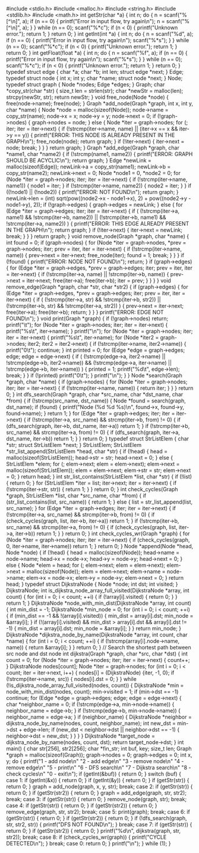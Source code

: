 #include <stdio.h>
#include <malloc.h>
#include <string.h>
#include <stdlib.h>
#include <math.h>
int getStr(char *a) {
    int n;
    do {
        n = scanf("%[^\n]", a);
        if (n == 0) {
            printf("Error in input flow, try again\n");
            n = scanf("%[^\n]", a);
        }
    } while (n == 0);
    scanf("%*c");
    if (n < 0) {
        printf("Unknown error.");
        return 1;
    }
    return 0;
}
int getInt(int *a) {
    int n;
    do {
        n = scanf("%d", a);
        if (n == 0) {
            printf("Error in input flow, try again\n");
            scanf("%*s");
        }
    } while (n == 0);
    scanf("%*c");
    if (n < 0) {
        printf("Unknown error.");
        return 1;
    }
    return 0;
}
int getFloat(float *a) {
    int n;
    do {
        n = scanf("%f", a);
        if (n == 0) {
            printf("Error in input flow, try again\n");
            scanf("%*s");
        }
    } while (n == 0);
    scanf("%*c");
    if (n < 0) {
        printf("Unknown error.");
        return 1;
    }
    return 0;
}
typedef struct edge {
    char *a;
    char *b;
    int len;
    struct edge *next;
} Edge;
typedef struct node {
    int x;
    int y;
    char *name;
    struct node *next;
} Node;
typedef struct graph {
    Node *nodes;
    Edge *edges;
} Graph;
char *copy_str(char *str) {
    size_t len = strlen(str);
    char *newStr = malloc(len);
    strcpy(newStr, str);
    return newStr;
}
void free_node(Node *node) {
    free(node->name);
    free(node);
}
Graph *add_node(Graph *graph, int x, int y, char *name) {
    Node *node = malloc(sizeof(Node));
    node->name = copy_str(name);
    node->x = x;
    node->y = y;
    node->next = 0;
    if (!graph->nodes) {
        graph->nodes = node;
    } else {
        Node *iter = graph->nodes;
        for (; iter; iter = iter->next) {
            if (!strcmp(iter->name, name) || (iter->x == x && iter->y == y)) {
                printf("ERROR: THIS NODE IS ALREADY PRESENT IN THE GRAPH\n");
                free_node(node);
                return graph;
            }
            if (!iter->next) {
                iter->next = node;
                break;
            }
        }
    }
    return graph;
}
Graph *add_edge(Graph *graph, char *name1, char *name2) {
    if (!strcmp(name1, name2)) {
        printf("ERROR: GRAPH SHOULD BE ACYCLIC\n");
        return graph;
    }
    Edge *newLink = malloc(sizeof(Edge));
    newLink->a = copy_str(name1);
    newLink->b = copy_str(name2);
    newLink->next = 0;
    Node *node1 = 0, *node2 = 0;
    for (Node *iter = graph->nodes; iter; iter = iter->next) {
        if (!strcmp(iter->name, name1)) {
            node1 = iter;
        }
        if (!strcmp(iter->name, name2)) {
            node2 = iter;
        }
    }
    if ((!node1) || (!node2)) {
        printf("ERROR: NOT FOUND\n");
        return graph;
    }
    newLink->len = (int) sqrt(pow((node2->x - node1->x), 2) + pow((node2->y - node1->y), 2));
    if (!graph->edges) {
        graph->edges = newLink;
    } else {
        for (Edge *iter = graph->edges; iter; iter = iter->next) {
            if (
                    (!strcmp(iter->a, name1) && !strcmp(iter->b, name2)) ||
                    (!strcmp(iter->b, name1) && !strcmp(iter->a, name2))
                    ) {
                printf("ERROR: THIS EDGE ALREADY PRESENT IN THE GRAPH\n");
                return graph;
            }
            if (!iter->next) {
                iter->next = newLink;
                break;
            }
        }
    }
    return graph;
}
void remove_node(Graph *graph, char *name) {
    int found = 0;
    if (graph->nodes) {
        for (Node *iter = graph->nodes, *prev = graph->nodes; iter; prev = iter, iter = iter->next) {
            if (!strcmp(iter->name, name)) {
                prev->next = iter->next;
                free_node(iter);
                found = 1;
                break;
            }
        }
    }
    if (!found) {
        printf("ERROR: NODE NOT FOUND\n");
        return;
    }
    if (graph->edges) {
        for (Edge *iter = graph->edges, *prev = graph->edges; iter; prev = iter, iter = iter->next) {
            if (!strcmp(iter->a, name) || !strcmp(iter->b, name)) {
                prev->next = iter->next;
                free(iter->a);
                free(iter->b);
                iter = prev;
            }
        }
    }
}
void remove_edge(Graph *graph, char *str, char *str2) {
    if (graph->edges) {
        for (Edge *iter = graph->edges, *prev = graph->edges; iter; prev = iter, iter = iter->next) {
            if (
                    (!strcmp(iter->a, str) && !strcmp(iter->b, str2)) ||
                    (!strcmp(iter->b, str) && !strcmp(iter->a, str2))
                    ) {
                prev->next = iter->next;
                free(iter->a);
                free(iter->b);
                return;
            }
        }
    }
    printf("ERROR: EDGE NOT FOUND\n");
}
void print(Graph *graph) {
    if (!graph->nodes)
        return;
    printf("\t");
    for (Node *iter = graph->nodes; iter; iter = iter->next) {
        printf("%s\t", iter->name);
    }
    printf("\n");
    for (Node *iter = graph->nodes; iter; iter = iter->next) {
        printf("%s\t", iter->name);
        for (Node *iter2 = graph->nodes; iter2; iter2 = iter2->next) {
            if (!strcmp(iter->name, iter2->name)) {
                printf("0\t");
                continue;
            }
            int printed = 0;
            for (Edge *edge = graph->edges; edge; edge = edge->next) {
                if (
                        (!strcmp(edge->a, iter2->name) || !strcmp(edge->b, iter2->name))
                        && (!strcmp(edge->a, iter->name) || !strcmp(edge->b, iter->name))
                        ) {
                    printed = 1;
                    printf("%d\t", edge->len);
                    break;
                }
            }
            if (!printed)
                printf("0\t");
        }
        printf("\n");
    }
}
Node *search(Graph *graph, char *name) {
    if (graph->nodes) {
        for (Node *iter = graph->nodes; iter; iter = iter->next) {
            if (!strcmp(iter->name, name)) {
                return iter;
            }
        }
    }
    return 0;
}
int dfs_search(Graph *graph, char *src_name, char *dst_name, char *from) {
    if (!strcmp(src_name, dst_name)) {
        Node *found = search(graph, dst_name);
        if (found) {
            printf("Node (%d %d %s)\n", found->x, found->y, found->name);
        }
        return 1;
    }
    for (Edge *iter = graph->edges; iter; iter = iter->next) {
        if (!strcmp(iter->a, src_name) && strcmp(iter->b, from) != 0) {
            if (dfs_search(graph, iter->b, dst_name, iter->a))
                return 1;
        }
        if (!strcmp(iter->b, src_name) && strcmp(iter->a, from) != 0) {
            if (dfs_search(graph, iter->a, dst_name, iter->b))
                return 1;
        }
    }
    return 0;
}
typedef struct StrListElem {
    char *str;
    struct StrListElem *next;
} StrListElem;
StrListElem *str_list_append(StrListElem *head, char *str) {
    if (!head) {
        head = malloc(sizeof(StrListElem));
        head->str = str;
        head->next = 0;
    } else {
        StrListElem *elem;
        for (; elem->next; elem = elem->next);
        elem->next = malloc(sizeof(StrListElem));
        elem = elem->next;
        elem->str = str;
        elem->next = 0;
    }
    return head;
}
int str_list_contains(StrListElem *list, char *str) {
    if (!list) {
        return 0;
    }
    for (StrListElem *iter = list; iter->next; iter = iter->next) {
        if (!strcmp(iter->str, str)) {
            return 1;
        }
    }
    return 0;
}
int check_cycles(Graph *graph, StrListElem *list, char *src_name, char *from) {
    if (str_list_contains(list, src_name)) {
        return 1;
    } else {
        list = str_list_append(list, src_name);
    }
    for (Edge *iter = graph->edges; iter; iter = iter->next) {
        if (!strcmp(iter->a, src_name) && strcmp(iter->b, from) != 0) {
            if (check_cycles(graph, list, iter->b, iter->a))
                return 1;
        }
        if (!strcmp(iter->b, src_name) && strcmp(iter->a, from) != 0) {
            if (check_cycles(graph, list, iter->a, iter->b))
                return 1;
        }
    }
    return 0;
}
int check_cycles_wr(Graph *graph) {
    for (Node *iter = graph->nodes; iter; iter = iter->next) {
        if (check_cycles(graph, 0, iter->name, iter->name))
            return 1;
    }
    return 0;
}
Node *append(Node *head, Node *node) {
    if (!head) {
        head = malloc(sizeof(Node));
        head->name = node->name;
        head->x = node->x;
        head->y = node->y;
        head->next = 0;
    } else {
        Node *elem = head;
        for (; elem->next; elem = elem->next);
        elem->next = malloc(sizeof(Node));
        elem = elem->next;
        elem->name = node->name;
        elem->x = node->x;
        elem->y = node->y;
        elem->next = 0;
    }
    return head;
}
typedef struct DijkstraNode {
    Node *node;
    int dst;
    int visited;
} DijkstraNode;
int is_dijkstra_node_array_full_visited(DijkstraNode *array, int count) {
    for (int i = 0; i < count; ++i) {
        if (!array[i].visited) {
            return 0;
        }
    }
    return 1;
}
DijkstraNode *node_with_min_dist(DijkstraNode *array, int count) {
    int min_dist = -1;
    DijkstraNode *min_node = 0;
    for (int i = 0; i < count; ++i) {
        if (min_dist == -1 && !(array[i].visited)) {
            min_dist = array[i].dst;
            min_node = &array[i];
        }
        if (!(array[i].visited) && min_dist > array[i].dst && array[i].dst != -1) {
            min_dist = array[i].dst;
            min_node = &array[i];
        }
    }
    return min_node;
}
DijkstraNode *dijkstra_node_by_name(DijkstraNode *array, int count, char *name) {
    for (int i = 0; i < count; ++i) {
        if (!strcmp(array[i].node->name, name)) {
            return &array[i];
        }
    }
    return 0;
}
// Search the shortest path between src node and dst node
int dijkstra(Graph *graph, char *src, char *dst) {
    int count = 0;
    for (Node *iter = graph->nodes; iter; iter = iter->next) {
        count++;
    }
    DijkstraNode nodes[count];
    Node *iter = graph->nodes;
    for (int i = 0; i < count; iter = iter->next, i++) {
        nodes[i] = (DijkstraNode) {iter, -1, 0};
        if (!strcmp(iter->name, src)) {
            nodes[i].dst = 0;
        }
    }
    while (!is_dijkstra_node_array_full_visited(nodes, count)) {
        DijkstraNode *min = node_with_min_dist(nodes, count);
        min->visited = 1;
        if (min->dst == -1)
            continue;
        for (Edge *edge = graph->edges; edge; edge = edge->next) {
            char *neighbor_name = 0;
            if (!strcmp(edge->a, min->node->name)) {
                neighbor_name = edge->b;
            }
            if (!strcmp(edge->b, min->node->name)) {
                neighbor_name = edge->a;
            }
            if (neighbor_name) {
                DijkstraNode *neighbor = dijkstra_node_by_name(nodes, count, neighbor_name);
                int new_dst = min->dst + edge->len;
                if (new_dst < neighbor->dst || neighbor->dst == -1) {
                    neighbor->dst = new_dst;
                }
            }
        }
    }
    DijkstraNode *target_node = dijkstra_node_by_name(nodes, count, dst);
    return target_node->dst;
}
int main() {
    char str[256], str2[256];
    char *fin_str;
    int buf, key;
    size_t len;
    Graph *graph = malloc(sizeof(Graph));
    graph->nodes = 0;
    graph->edges = 0;
    int x, y;
    do {
        printf("1 - add node\n"
               "2 - add edge\n"
                "3 - remove node\n"
                "4 - remove edge\n"
                "5 - print\n"
                "6 - DFS search\n"
                "7 - Dijkstra search\n"
                "8 - check cycles\n"
                "0 - exit\n");
         if (getInt(&buf)) {
             return 0;
        }
        switch (buf) {
            case 1:
                if (getInt(&x)) {
                    return 0;
                }
                if (getInt(&y)) {
                    return 0;
                }
                if (getStr(str)) {
                    return 0;
                }
                graph = add_node(graph, x, y, str);
                break;
            case 2:
                if (getStr(str)) {
                    return 0;
                }
                if (getStr(str2)) {
                    return 0;
                }
                graph = add_edge(graph, str, str2);
                break;
            case 3:
                if (getStr(str)) {
                    return 0;
                }
                remove_node(graph, str);
                break;
            case 4:
                if (getStr(str)) {
                    return 0;
                }
                if (getStr(str2)) {
                    return 0;
                }
                remove_edge(graph, str, str2);
                break;
            case 5:
                print(graph);
                break;
            case 6:
                if (getStr(str)) {
                    return 0;
                }
                if (getStr(str2)) {
                    return 0;
                }
                if (!dfs_search(graph, str, str2, str)) {
                    printf("DFS NOT FOUND\n");
                }
                break;
            case 7:
                if (getStr(str)) {
                    return 0;
                }
                if (getStr(str2)) {
                    return 0;
                }
                printf("%d\n", dijkstra(graph, str, str2));
                break;
            case 8:
                if (check_cycles_wr(graph)) {
                    printf("CYCLE DETECTED\n");
                }
                break;
            case 0:
                return 0;
        }
        printf("\n");
    } while (1);
}
